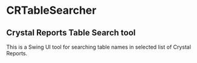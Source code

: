 CRTableSearcher
===============

## Crystal Reports Table Search tool

This is a Swing UI tool for searching table names in selected list of Crystal Reports.